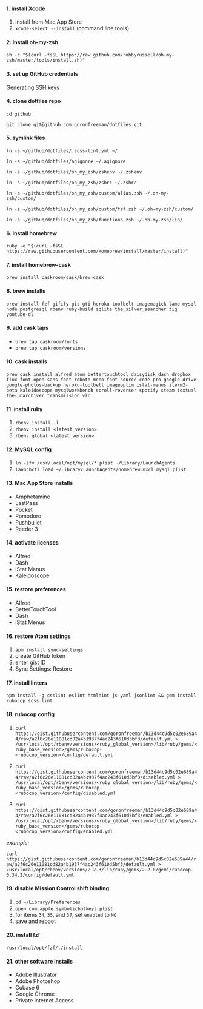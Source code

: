#### 1. install Xcode
1. install from Mac App Store
2. `xcode-select --install` (command line tools)

#### 2. install oh-my-zsh
`sh -c "$(curl -fsSL https://raw.github.com/robbyrussell/oh-my-zsh/master/tools/install.sh)"`

#### 3. set up GitHub credentials
[Generating SSH keys](https://help.github.com/articles/generating-ssh-keys/)

#### 4. clone dotfiles repo
`cd github`

`git clone git@github.com:goronfreeman/dotfiles.git`

#### 5. symlink files
`ln -s ~/github/dotfiles/.scss-lint.yml ~/`

`ln -s ~/github/dotfiles/agignore ~/.agignore`

`ln -s ~/github/dotfiles/oh_my_zsh/zshenv ~/.zshenv`

`ln -s ~/github/dotfiles/oh_my_zsh/zshrc ~/.zshrc`

`ln -s ~/github/dotfiles/oh_my_zsh/custom/alias.zsh ~/.oh-my-zsh/custom/`

`ln -s ~/github/dotfiles/oh_my_zsh/custom/fzf.zsh ~/.oh-my-zsh/custom/`

`ln -s ~/github/dotfiles/oh_my_zsh/functions.zsh ~/.oh-my-zsh/lib/`

#### 6. install homebrew
`ruby -e "$(curl -fsSL https://raw.githubusercontent.com/Homebrew/install/master/install)"`

#### 7. install homebrew-cask
`brew install caskroom/cask/brew-cask`

#### 8. brew installs
`brew install fzf gifify git gti heroku-toolbelt imagemagick lame mysql node postgresql rbenv ruby-build sqlite the_silver_searcher tig youtube-dl`

#### 9. add cask taps
* `brew tap caskroom/fonts`
* `brew tap caskroom/versions`

#### 10. cask installs
`brew cask install alfred atom bettertouchtool daisydisk dash dropbox flux font-open-sans font-roboto-mono font-source-code-pro google-drive google-photos-backup heroku-toolbelt imageoptim istat-menus iterm2-beta kaleidoscope mysqlworkbench scroll-reverser spotify steam textual the-unarchiver transmission vlc`

#### 11. install ruby
1. `rbenv install -l`
2. `rbenv install <latest_version>`
3. `rbenv global <latest_version>`

#### 12. MySQL config
1. `ln -sfv /usr/local/opt/mysql/*.plist ~/Library/LaunchAgents`
2. `launchctl load ~/Library/LaunchAgents/homebrew.mxcl.mysql.plist`

#### 13. Mac App Store installs
* Amphetamine
* LastPass
* Pocket
* Pomodoro
* Pushbullet
* Reeder 3

#### 14. activate licenses
* Alfred
* Dash
* iStat Menus
* Kaleidoscope

#### 15. restore preferences
* Alfred
* BetterTouchTool
* Dash
* iStat Menus

#### 16. restore Atom settings
1. `apm install sync-settings`
2. create GitHub token
3. enter gist ID
4. Sync Settings: Restore

#### 17. install linters
`npm install -g csslint eslint htmlhint js-yaml jsonlint && gem install rubocop scss_lint`

#### 18. rubocop config
1. `curl https://gist.githubusercontent.com/goronfreeman/b13d44c9d5c02e689a44/raw/a2f6c26e11081cd82a4b1937f4ac243f610d5bf3/default.yml > /usr/local/opt/rbenv/versions/<ruby_global_version>/lib/ruby/gems/<ruby_base_version>/gems/rubocop-<rubocop_version>/config/default.yml`

2. `curl https://gist.githubusercontent.com/goronfreeman/b13d44c9d5c02e689a44/raw/a2f6c26e11081cd82a4b1937f4ac243f610d5bf3/disabled.yml > /usr/local/opt/rbenv/versions/<ruby_global_version>/lib/ruby/gems/<ruby_base_version>/gems/rubocop-<rubocop_version>/config/disabled.yml`

3. `curl https://gist.githubusercontent.com/goronfreeman/b13d44c9d5c02e689a44/raw/a2f6c26e11081cd82a4b1937f4ac243f610d5bf3/enabled.yml > /usr/local/opt/rbenv/versions/<ruby_global_version>/lib/ruby/gems/<ruby_base_version>/gems/rubocop-<rubocop_version>/config/enabled.yml`

_example:_

`curl https://gist.githubusercontent.com/goronfreeman/b13d44c9d5c02e689a44/raw/a2f6c26e11081cd82a4b1937f4ac243f610d5bf3/default.yml > /usr/local/opt/rbenv/versions/2.2.3/lib/ruby/gems/2.2.0/gems/rubocop-0.34.2/config/default.yml`

#### 19. disable Mission Control shift binding
1. `cd ~/Library/Preferences`
2. `open com.apple.symbolichotkeys.plist`
3. for items `34`, `35`, and `37`, set `enabled` to `NO`
4. save and reboot

#### 20. install fzf
`/usr/local/opt/fzf/./install`

#### 21. other software installs
* Adobe Illustrator
* Adobe Photoshop
* Cubase 6
* Google Chrome
* Private Internet Access
